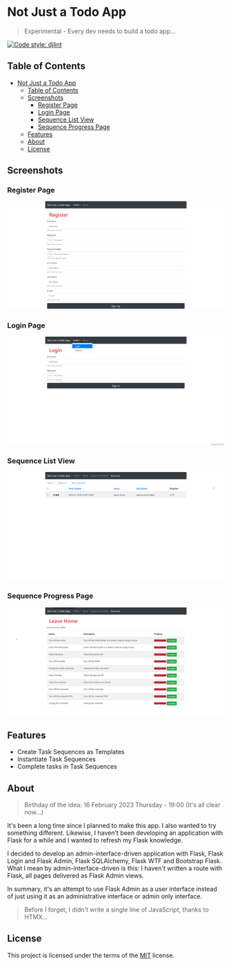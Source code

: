 # Not Just a Todo App

> Experimental - Every dev needs to build a todo app...

[![Code style: djlint](https://img.shields.io/badge/html%20style-djlint-blue.svg)](https://www.djlint.com)

## Table of Contents

- [Not Just a Todo App](#not-just-a-todo-app)
  - [Table of Contents](#table-of-contents)
  - [Screenshots](#screenshots)
    - [Register Page](#register-page)
    - [Login Page](#login-page)
    - [Sequence List View](#sequence-list-view)
    - [Sequence Progress Page](#sequence-progress-page)
  - [Features](#features)
  - [About](#about)
  - [License](#license)

## Screenshots

### Register Page

![Register Page](assets/register-page.png)

### Login Page

![Login Page](assets/login-page.png)

### Sequence List View

![Sequence List View](assets/sequence-list-view.png)

### Sequence Progress Page

![Sequence Progress Page](assets/sequence-progress.png)

## Features

- Create Task Sequences as Templates
- Instantiate Task Sequences
- Complete tasks in Task Sequences

## About

> Birthday of the idea: 16 February 2023 Thursday - 19:00 (It's all clear now...)

It's been a long time since I planned to make this app. I also wanted to try something different. Likewise, I haven't been developing an application with Flask for a while and I wanted to refresh my Flask knowledge.

I decided to develop an admin-interface-driven application with Flask, Flask Login and Flask Admin, Flask SQLAlchemy, Flask WTF and Bootstrap Flask. What I mean by admin-interface-driven is this: I haven't written a route with Flask, all pages delivered as Flask Admin views.

In summary, it's an attempt to use Flask Admin as a user interface instead of just using it as an administrative interface or admin only interface.

> Before I forget, I didn't write a single line of JavaScript, thanks to HTMX...

## License

This project is licensed under the terms of the [MIT](https://spdx.org/licenses/MIT.html) license.
